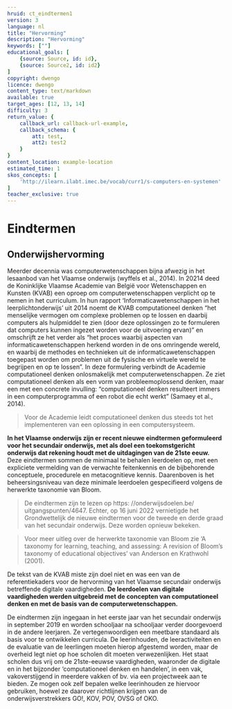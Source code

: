 ```yaml
---
hruid: ct_eindtermen1
version: 3
language: nl
title: "Hervorming"
description: "Hervorming"
keywords: [""]
educational_goals: [
    {source: Source, id: id}, 
    {source: Source2, id: id2}
]
copyright: dwengo
licence: dwengo
content_type: text/markdown
available: true
target_ages: [12, 13, 14]
difficulty: 3
return_value: {
    callback_url: callback-url-example,
    callback_schema: {
        att: test,
        att2: test2
    }
}
content_location: example-location
estimated_time: 1
skos_concepts: [
    'http://ilearn.ilabt.imec.be/vocab/curr1/s-computers-en-systemen'
]
teacher_exclusive: true
---
```


# Eindtermen

## Onderwijshervorming

Meerder decennia was computerwetenschappen bijna afwezig in het lesaanbod van het Vlaamse onderwijs (wyffels et al., 2014). In 20214 deed de Koninklijke
Vlaamse Academie van België voor Wetenschappen en Kunsten (KVAB) een oproep om computerwetenschappen verplicht op te nemen in het curriculum. In hun
rapport ‘Informaticawetenschappen in het leerplichtonderwijs’ uit 2014 noemt de KVAB computationeel denken “het menselijke vermogen om complexe problemen
op te lossen en daarbij computers als hulpmiddel te zien (door deze oplossingen zo te formuleren dat computers kunnen ingezet worden voor de uitvoering ervan)” en
omschrijft ze het verder als “het proces waarbij aspecten van informaticawetenschappen herkend worden in de ons omringende wereld, en waarbij de methodes
en technieken uit de informaticawetenschappen toegepast worden om problemen uit de fysische en virtuele wereld te begrijpen en op te lossen”. In deze formulering
verbindt de Academie computationeel denken onlosmakelijk met computerwetenschappen. Ze ziet computationeel denken als een vorm van probleemoplossend
denken, maar een met een concrete invulling: “computationeel denken resulteert immers in een computerprogramma of een robot die echt werkt” (Samaey et al., 2014).

> Voor de Academie leidt computationeel denken dus steeds tot het implementeren van een oplossing in een computersysteem.

**In het Vlaamse onderwijs zijn er recent nieuwe eindtermen geformuleerd voor het secundair onderwijs, met als doel een toekomstgericht onderwijs dat rekening houdt met de uitdagingen van de 21ste eeuw.** Deze eindtermen sommen de minimaal te behalen leerdoelen op, met een expliciete vermelding van de verwachte feitenkennis
en de bijbehorende conceptuele, procedurele en metacognitieve kennis. Daarenboven is het beheersingsniveau van deze minimale leerdoelen gespecifieerd volgens de herwerkte taxonomie van Bloom.

> De eindtermen zijn te lezen op https: //onderwijsdoelen.be/ uitgangspunten/4647. Echter, op 16 juni 2022 vernietigde het Grondwettelijk de nieuwe eindtermen voor de
tweede en derde graad van het secundair onderwijs. Deze worden opnieuw bekeken.

> Voor meer uitleg over de herwerkte taxonomie van Bloom zie  ‘A taxonomy for learning, teaching, and assessing: A revision of Bloom’s taxonomy of educational objectives’ van Anderson en Krathwohl (2001).

De tekst van de KVAB miste zijn doel niet en was een van de referentiekaders voor de hervorming van het Vlaamse secundair onderwijs betreffende digitale vaardigheden. **De leerdoelen van digitale vaardigheden werden uitgebreid met de concepten van computationeel denken en met de basis van de computerwetenschappen.**

De eindtermen zijn ingegaan in het eerste jaar van het secundair onderwijs in september 2019 en worden schooljaar na schooljaar verder doorgevoerd in de andere
leerjaren. Ze vertegenwoordigen een meetbare standaard als basis voor te ontwikkelen curricula. De leerinhouden, de leeractiviteiten en de evaluatie van de
leerlingen moeten hierop afgestemd worden, maar de overheid legt niet op hoe scholen dit moeten verwezenlijken.
Het staat scholen dus vrij om de 21ste-eeuwse vaardigheden, waaronder de digitale en in het bijzonder ‘computationeel denken en handelen’, in een vak, vakoverstijgend in meerdere vakken of bv. via een projectweek aan te bieden. Ze mogen ook zelf bepalen welke leerinhouden ze hiervoor gebruiken, hoewel ze daarover richtlijnen krijgen van de onderwijsverstrekkers GO!, KOV, POV, OVSG of OKO.
